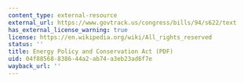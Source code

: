 ```yaml
---
content_type: external-resource
external_url: https://www.govtrack.us/congress/bills/94/s622/text
has_external_license_warning: true
license: https://en.wikipedia.org/wiki/All_rights_reserved
status: ''
title: Energy Policy and Conservation Act (PDF)
uid: 04f88568-8386-44a2-ab74-a3eb23ad6f7e
wayback_url: ''
---
```

